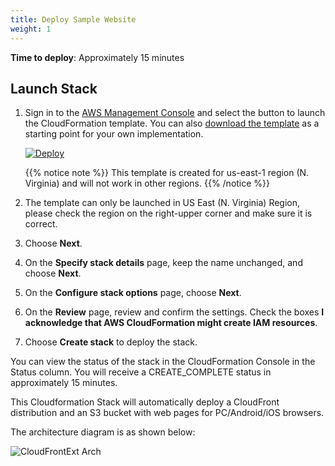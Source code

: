```yaml
---
title: Deploy Sample Website
weight: 1
---
```


**Time to deploy**: Approximately 15 minutes

## Launch Stack
1. Sign in to the [AWS Management Console](https://console.aws.amazon.com/) and select the button to launch the CloudFormation template. You can also [download the template](https://aws-cloudfront-extensions-cff.s3.amazonaws.com/asset/workshop/CloudFrontExtensionsWorkshopStack.template.json) as a starting point for your own implementation.

      [![Deploy](../../../images/deploy_button.png)](https://console.aws.amazon.com/cloudformation/home#/stacks/create/template?stackName=CFExtSampleWorkshop&templateURL=https://aws-cloudfront-extensions-cff.s3.amazonaws.com/asset/workshop/CloudFrontExtensionsWorkshopStack.template.json)

    {{% notice note %}}
    This template is created for us-east-1 region (N. Virginia) and will not work in other regions. 
    {{% /notice %}} 
          


2. The template can only be launched in US East (N. Virginia) Region, please check the region on the right-upper corner and make sure it is correct.
3. Choose **Next**.
4. On the **Specify stack details** page, keep the name unchanged, and choose **Next**.
5. On the **Configure stack options** page, choose **Next**.
6. On the **Review** page, review and confirm the settings. Check the boxes **I acknowledge that AWS CloudFormation might create IAM resources**.
7. Choose **Create stack** to deploy the stack. 

You can view the status of the stack in the CloudFormation Console in the Status column. You will receive a CREATE_COMPLETE status in approximately 15 minutes. 

This Cloudformation Stack will automatically deploy a CloudFront distribution and an S3 bucket with web pages for PC/Android/iOS browsers.

The architecture diagram is as shown below:

![CloudFrontExt Arch](../../../images/sample_arch.png)

